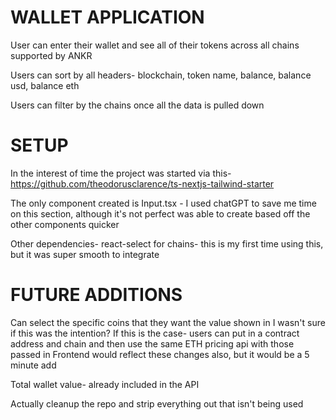 # WALLET APPLICATION

User can enter their wallet and see all of their tokens across all chains supported by ANKR

Users can sort by all headers- blockchain, token name, balance, balance usd, balance eth

Users can filter by the chains once all the data is pulled down


# SETUP

In the interest of time the project was started via this- https://github.com/theodorusclarence/ts-nextjs-tailwind-starter

The only component created is Input.tsx - I used chatGPT to save me time on this section, although it's not perfect was able to create based off the other components quicker

Other dependencies- react-select for chains- this is my first time using this, but it was super smooth to integrate

# FUTURE ADDITIONS

Can select the specific coins that they want the value shown in
   I wasn't sure if this was the intention?
      If this is the case- users can put in a contract address and chain and then use the same ETH pricing api with those passed in
      Frontend would reflect these changes also, but it would be a 5 minute add

Total wallet value- already included in the API

Actually cleanup the repo and strip everything out that isn't being used